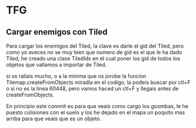 TFG
==

Cargar enemigos con Tiled
-------------------------

Para cargar los enemigos del Tiled, la clave es darle el gid del Tiled,
pero como yo aveces no se muy bien que numero de gid es el que le ha dado
Tiled, he creado una clase TiledIds en el cual poner los gid de todos
los objetos que vallamos a importar de Tiled.

si os rallais mucho, o a la minima que os jorobe la funcion Tilemap.createFromObjects
miradla en el codigo, la podeis buscar por ctl+F o si no es la linea 60448, pero vamos
haced un ctl+F y llegais antes de createFromObjects.

En principio este commit es para que veais como cargo los goombas, le he puesto
colisiones con el suelo y los he dejado en el mapa un poquito mas arriba para que
veais que es un objeto.
